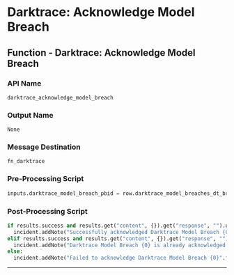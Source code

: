 <!--
    DO NOT MANUALLY EDIT THIS FILE
    THIS FILE IS AUTOMATICALLY GENERATED WITH resilient-sdk codegen
-->

# Darktrace: Acknowledge Model Breach

## Function - Darktrace: Acknowledge Model Breach

### API Name
`darktrace_acknowledge_model_breach`

### Output Name
`None`

### Message Destination
`fn_darktrace`

### Pre-Processing Script
```python
inputs.darktrace_model_breach_pbid = row.darktrace_model_breaches_dt_breach_id
```

### Post-Processing Script
```python
if results.success and results.get("content", {}).get("response", "").upper() == "SUCCESS":
  incident.addNote("Successfully acknowledged Darktrace Model Breach {0}".format(row.darktrace_model_breaches_dt_name.get("content")))
elif results.success and results.get("content", {}).get("response", "").upper() == "ERROR":
  incident.addNote("Darktrace Model Breach {0} is already acknowledged in Darktrace".format(row.darktrace_model_breaches_dt_name.get("content")))
else:
  incident.addNote("Failed to acknowledge Darktrace Model Breach {0}".format(row.darktrace_model_breaches_dt_name.get("content")))
```

---

